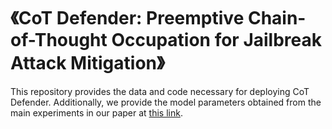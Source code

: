 # 《CoT Defender: Preemptive Chain-of-Thought Occupation for Jailbreak Attack Mitigation》
This repository provides the data and code necessary for deploying CoT Defender. Additionally, we provide the model parameters obtained from the main experiments in our paper at [this link](https://drive.google.com/file/d/1LAuT1a0ja0xpjksXh8jUKjkfBDZjy6oN/view?usp=drive_link).
